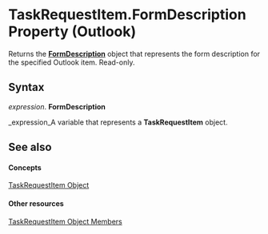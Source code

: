 
# TaskRequestItem.FormDescription Property (Outlook)

Returns the  **[FormDescription](c88f92c4-4cac-84b3-6118-1150d42d7cff.md)** object that represents the form description for the specified Outlook item. Read-only.


## Syntax

 _expression_. **FormDescription**

 _expression_A variable that represents a  **TaskRequestItem** object.


## See also


#### Concepts


 [TaskRequestItem Object](2908a28a-634c-e786-aa53-f3e32038b727.md)
#### Other resources


 [TaskRequestItem Object Members](d43114ee-be91-ff02-3424-525da2cf3a50.md)

